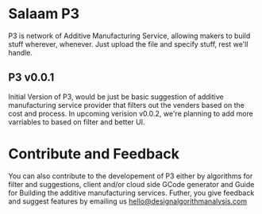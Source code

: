 # Salaam P3

P3 is network of Additive Manufacturing Service, allowing makers to build stuff wherever, whenever. Just upload the file and specify stuff, rest we'll handle.

## P3 v0.0.1

Initial Version of P3, would be just be basic suggestion of additive manufacturing service provider that filters out the venders based on the cost and process.
In upcoming verision v0.0.2, we're planning to add more varriables to based on filter and better UI.

# Contribute and Feedback

You can also contribute to the developement of P3 either by algorithms for filter and suggestions, client and/or cloud side GCode generator and Guide for Building the additive manufacturing services.
Futher, you give feedback and suggest features by emailing us [hello@designalgorithmanalysis.com](mailto:hello@designalgorithmanalysis.com)
